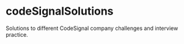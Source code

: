 # codeSignalSolutions

Solutions to different CodeSignal company challenges and interview practice.
